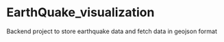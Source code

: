 # EarthQuake_visualization
Backend project to store earthquake data and fetch data in geojson format
